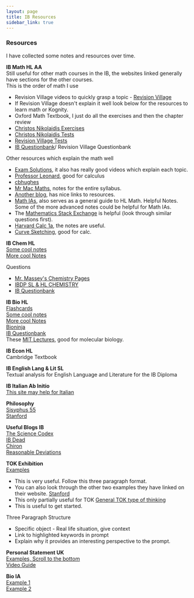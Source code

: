 ```yaml
---
layout: page
title: IB Resources
sidebar_link: true
---
```

### Resources

I have collected some notes and resources over time.  

**IB Math HL AA**\
Still useful for other math courses in the IB, the websites linked generally have sections for the other courses.\
This is the order of math I use
- Revision Village videos to quickly grasp a topic - [Revision Village](https://www.revisionvillage.com/)
- If Revision Village doesn't explain it well look below for the resources to learn math or Kognity.
- Oxford Math Textbook, I just do all the exercises and then the chapter review
- [Christos Nikolaidis Exercises](https://www.christosnikolaidis.com/en/maa-exercise/)
- [Christos Nikolaidis Tests](https://www.christosnikolaidis.com/en/maa-tests/)
- [Revision Village Tests](https://www.revisionvillage.com/ib-math-analysis-and-approaches-hl/practice-exams/)
- [IB Questionbank](https://www.ibdocuments.com/IB%20QUESTIONBANKS/4.%20Fourth%20Edition/questionbank.ibo.org/en/teachers/00000/questionbanks/7-dp-mathematics-hl/syllabus_sections.html)/ Revision Village Questionbank

Other resources which explain the math well
- [Exam Solutions](https://www.examsolutions.net/international-exams/international-baccalaureate/higher-level/), it also has really good videos which explain each topic.
- [Professor Leonard](https://www.youtube.com/channel/UCoHhuummRZaIVX7bD4t2czg), good for calculus
- [cbhughes](https://sites.google.com/view/cbhughesmath/ib-aa-hl)
- [Mr Mac Maths](https://www.mrmacmaths.com/calculus), notes for the entire syllabus.
- [Another blog](https://ib-dead.weebly.com/ib-math.html), has nice links to resources.
- [Math IAs](https://ibmathsresources.com/maths-ia-maths-exploration-topics/), also serves as a general guide to HL Math. Helpful Notes. Some of the more advanced notes could be helpful for Math IAs. 
- The [Mathematics Stack Exchange](https://math.stackexchange.com/) is helpful (look through similar questions first).
- [Harvard Calc 1a](http://people.math.harvard.edu/~knill/teaching/math1a2020/), the notes are useful.
- [Curve Sketching](http://pi.math.cornell.edu/~goldberg/Math1110/Curves.pdf), good for calc.

**IB Chem HL**\
[Some cool notes](https://ib-dead.weebly.com/ib-chemistry.html)\
[More cool Notes](https://thesciencecodex.wordpress.com/ib-chemistry/)

Questions
- [Mr. Massey's Chemistry Pages](https://masseychem.weebly.com/ib-review-answer-keys.html)
- [IBDP SL & HL CHEMISTRY](https://sites.google.com/a/nisbah.com/chemistry/IBDP-Chemistry/dp-chemistry)
- [IB Questionbank](https://www.ibdocuments.com/IB%20QUESTIONBANKS/4.%20Fourth%20Edition/questionbank.ibo.org/en/teachers/00000/questionbanks/45-dp-chemistry/syllabus_sections.html)

**IB Bio HL**\
[Flashcards](https://www.brainscape.com/packs/ib-biology-hl-10427849)\
[Some cool notes](https://ib-dead.weebly.com/ib-biology.html)\
[More cool Notes](https://thesciencecodex.wordpress.com/ib-biology-notes/)\
[Bioninja](http://bioninja.com.au/)\
[IB Questionbank](https://www.ibdocuments.com/IB%20QUESTIONBANKS/4.%20Fourth%20Edition/questionbank.ibo.org/en/teachers/00000/questionbanks/43-dp-biology/syllabus_sections.html)\
These [MIT Lectures](https://ocw.mit.edu/courses/biology/7-01sc-fundamentals-of-biology-fall-2011/molecular-biology/dna-structure-classic-experiments/), good for molecular biology.  

**IB Econ HL**\
Cambridge Textbook

**IB English Lang & Lit SL**\
Textual analysis for English Language and Literature for the IB Diploma

**IB Italian Ab Initio**\
[This site may help for Italian](https://ibitalianabinitio.wordpress.com/)

**Philosophy**\
[Sisyphus 55](https://www.youtube.com/channel/UCDETFHKteb-C_EaXmRKvP4w)\
[Stanford](https://plato.stanford.edu/index.html)

**Useful Blogs IB**\
[The Science Codex](https://thesciencecodex.wordpress.com/ib-biology-notes/)\
[IB Dead](https://ib-dead.weebly.com/ib-chemistry.html)\
[Chiron](https://yuvalamichay.wordpress.com/)\
[Reasonable Deviations](https://reasonabledeviations.com/Notes/)

**TOK Exhibition**\
[Examples](https://www.themantic-education.com/ibtok/2021/03/10/tok-exhibition-sample-3/)
- This is very useful. Follow this three paragraph format.
- You can also look through the other two examples they have linked on their website.
[Stanford](https://plato.stanford.edu/entries/reliabilism/)
- This only partially useful for TOK
[General TOK type of thinking](https://web.archive.org/web/20201127044757/https://mytok.blog/2020/02/20/ct-the-exhibition-a-glossary-of-prompts/)
- This is useful to get started.

Three Paragraph Structure
- Specific object - Real life situation, give context
- Link to highlighted keywords in prompt
- Explain why it provides an interesting perspective to the prompt.

**Personal Statement UK**\
[Examples, Scroll to the bottom](https://www.jesusoxfordjcr.com/useful-application-resources)\
[Video Guide](https://www.youtube.com/watch?v=955Z7n2L_C0)

**Bio IA**\
[Example 1](https://thesciencecodex.wordpress.com/hl-biology-ia-2324/)\
[Example 2](https://yuvalamichay.files.wordpress.com/2020/08/biology-higher-level-internal-assessment-may-2020.pdf)
